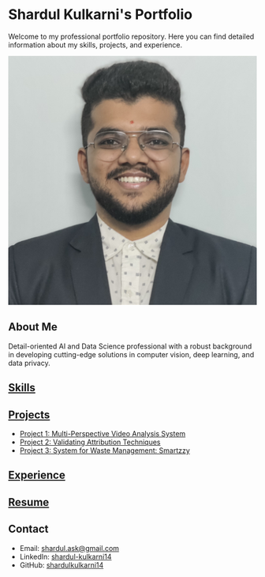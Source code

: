 # Shardul Kulkarni's Portfolio

Welcome to my professional portfolio repository. Here you can find detailed information about my skills, projects, and experience.

![Profile Image](assets/images/profile.jpg)

## About Me
Detail-oriented AI and Data Science professional with a robust background in developing cutting-edge solutions in computer vision, deep learning, and data privacy.

## [Skills](skills.md)

## [Projects](projects/project1.md)
- [Project 1: Multi-Perspective Video Analysis System](projects/project1.md)
- [Project 2: Validating Attribution Techniques](projects/project2.md)
- [Project 3: System for Waste Management: Smartzzy](projects/project3.md)

## [Experience](experience/experience.md)

## [Resume](experience/resume.pdf)

## Contact
- Email: shardul.ask@gmail.com
- LinkedIn: [shardul-kulkarni14](https://www.linkedin.com/in/shardul-kulkarni14/)
- GitHub: [shardulkulkarni14](https://github.com/shardulkulkarni14)
